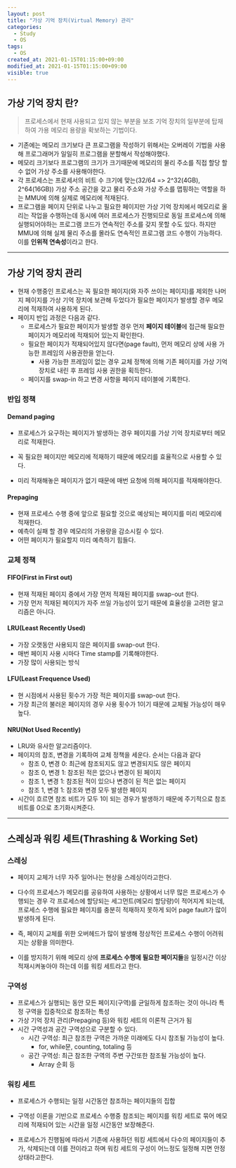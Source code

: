 ```yaml
---
layout: post
title: "가상 기억 장치(Virtual Memory) 관리"
categories:
  - Study
  - OS
tags:
  - OS
created_at: 2021-01-15T01:15:00+09:00
modified_at: 2021-01-15T01:15:00+09:00
visible: true
---
```


## 가상 기억 장치 란?

> 프로세스에서 현재 사용되고 있지 않는 부분을 보조 기억 장치의 일부분에 탑재하여 가용 메모리 용량을 확보하는 기법이다.

* 기존에는 메모리 크기보다 큰 프로그램을 작성하기 위해서는 오버레이 기법을 사용해 프로그래머가 일일히 프로그램을 분할해서 작성해야했다.
* 메모리 크기보다 프로그램의 크기가 크기때문에 메모리의 물리 주소를 직접 할당 할 수 없어 가상 주소를 사용해야한다.
* 각 프로세스는 프로세서의 비트 수 크기에 맞는(32/64 => 2^32(4GB), 2^64(16GB)) 가상 주소 공간을 갖고 물리 주소와 가상 주소를 맵핑하는 역할을 하는 MMU에 의해 실제로 메모리에 적재된다.
* 프로그램을 페이지 단위로 나누고 필요한 페이지만 가상 기억 장치에서 메모리로 올리는 작업을 수행하는데 동시에 여러 프로세스가 진행되므로 동일 프로세스에 의해 실행되어야하는 프로그램 코드가 연속적인 주소를 갖지 못할 수도 있다. 하지만 MMU에 의해 실제 물리 주소를 몰라도 연속적인 프로그램 코드 수행이 가능하다. 이를 **인위적 연속성**이라고 한다.

---

## 가상 기억 장치 관리

* 현재 수행중인 프로세스는 꼭 필요한 페이지(와 자주 쓰이는 페이지)를 제외한 나머지 페이지를 가상 기억 장치에 보관해 두었다가 필요한 페이지가 발생할 경우 메모리에 적재하여 사용하게 된다.
* 페이지 반입 과정은 다음과 같다.
  * 프로세스가 필요한 페이지가 발생할 경우 먼저 **페이지 테이블**에 접근해 필요한 페이지가 메모리에 적재되어 있는지 확인한다.
  * 필요한 페이지가 적재되어있지 않다면(page fault), 먼저 메모리 상에 사용 가능한 프레임의 사용권한을 얻는다.
    * 사용 가능한 프레임이 없는 경우 교체 정책에 의해 기존 페이지를 가상 기억 장치로 내린 후 프레임 사용 권한을 획득한다.
  * 페이지를 swap-in 하고 변경 사항을 페이지 테이블에 기록한다.



### 반입 정책

#### Demand paging

* 프로세스가 요구하는 페이지가 발생하는 경우 페이지를 가상 기억 장치로부터 메모리로 적재한다.
* 꼭 필요한 페이지만 메모리에 적재하기 때문에 메모리를 효율적으로 사용할 수 있다.

* 미리 적재해놓은 페이지가 없기 때문에 매번 요청에 의해 페이지를 적재해야한다.

#### Prepaging

* 현재 프로세스 수행 중에 앞으로 필요할 것으로 예상되는 페이지를 미리 메모리에 적재한다.
* 예측이 실패 할 경우 메모리의 가용량을 감소시킬 수 있다.
* 어떤 페이지가 필요할지 미리 예측하기 힘들다.



### 교체 정책

#### FIFO(First in First out)

* 현재 적재된 페이지 중에서 가장 먼저 적재된 페이지를 swap-out 한다.
* 가장 먼저 적재된 페이지가 자주 쓰일 가능성이 있기 때문에 효율성을 고려한 알고리즘은 아니다.

#### LRU(Least Recently Used)

* 가장 오랫동안 사용되지 않은 페이지를 swap-out 한다.
* 매번 페이지 사용 시마다 Time stamp를 기록해야한다.
* 가장 많이 사용되는 방식

#### LFU(Least Frequence Used)

* 현 시점에서 사용된 횟수가 가장 적은 페이지를 swap-out 한다.
* 가장 최근의 불러온 페이지의 경우 사용 횟수가 1이기 때문에 교체될 가능성이 매우 높다.

#### NRU(Not Used Recently)

* LRU와 유사한 알고리즘이다.
* 페이지의 참조, 변경을 기록하여 교체 정책을 세운다. 순서는 다음과 같다
  * 참조 0, 변경 0: 최근에 참조되지도 않고 변경되지도 않은 페이지
  * 참조 0, 변경 1: 참조된 적은 없으나 변경이 된 페이지
  * 참조 1, 변경 1: 참조된 적이 있으나 변경이 된 적은 없는 페이지
  * 참조 1, 변경 1: 참조와 변경 모두 발생한 페이지
* 시간이 흐르면 참조 비트가 모두 1이 되는 경우가 발생하기 때문에 주기적으로 참조 비트를 0으로 초기화시켜준다.

---

## 스레싱과 워킹 세트(Thrashing & Working Set)

### 스레싱

* 페이지 교체가 너무 자주 일어나는 현상을 스레싱이라고한다.
* 다수의 프로세스가 메모리를 공유하여 사용하는 상황에서 너무 많은 프로세스가 수행되는 경우 각 프로세스에 할당되는 세그먼트(메모리 할당량)이 적어지게 되는데, 프로세스 수행에 필요한 페이지를 충분히 적재하지 못하게 되어 page fault가 많이 발생하게 된다.
* 즉, 페이지 교체를 위한 오버헤드가 많이 발생해 정상적인 프로세스 수행이 어려워지는 상황을 의미한다.

* 이를 방지하기 위해 메모리 상에 **프로세스 수행에 필요한 페이지들**을 일정시간 이상 적재시켜놓아야 하는데 이를 워킹 세트라고 한다.

### 구역성

* 프로세스가 실행되는 동안 모든 페이지(구역)를 균일하게 참조하는 것이 아니라 특정 구역을 집중적으로 참조하는 특성
* 가상 기억 장치 관리(Prepaging 등)와 워킹 세트의 이론적 근거가 됨
* 시간 구역성과 공간 구역성으로 구분할 수 있다.
  * 시간 구역성: 최근 참조한 구역은 가까운 미래에도 다시 참조될 가능성이 높다.
    * for, while문, counting, totaling 등
  * 공간 구역성: 최근 참조한 구역의 주변 구간또한 참조될 가능성이 높다.
    * Array 순회 등

### 워킹 세트

* 프로세스가 수행되는 일정 시간동안 참조하는 페이지들의 집합

* 구역성 이론을 기반으로 프로세스 수행중 참조되는 페이지를 워킹 세트로 묶어 메모리에 적재되어 있는 시간을 일정 시간동안 보장해준다.
* 프로세스가 진행됨에 따라서 기존에 사용하던 워킹 세트에서 다수의 페이지들이 추가, 삭제되는데 이를 전이라고 하며 워킹 세트의 구성이 어느정도 일정해 지면 안정상태라고한다.